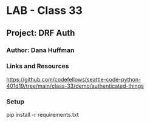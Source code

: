 # LAB - Class 33

## Project: DRF Auth

### Author: Dana Huffman

### Links and Resources

https://github.com/codefellows/seattle-code-python-401d19/tree/main/class-33/demo/authenticated-things

### Setup

pip install -r requirements.txt
